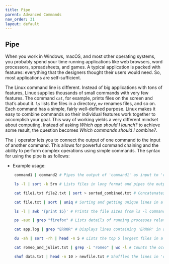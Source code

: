 ```yaml
---
title: Pipe
parent: Advanced Commands
nav_order: 31
layout: default
---
```


## Pipe

When you work in Windows, macOS, and most other operating systems, you probably spend your time running applications like web browsers, word processors, spreadsheets, and games. A typical application is packed with features: everything that the designers thought their users would need. So, most applications are self-sufficient.

<!-- They don’t rely on other apps. You might copy and paste between applications from time to time, but for the most part, they’re separate. -->

The Linux command line is different. Instead of big applications with tons of features, Linux supplies thousands of small commands with very few features. The command `cat`, for example, prints files on the screen and that’s about it. `ls` lists the files in a directory, `mv` renames files, and so on. Each command has a simple, fairly well-defined purpose. Linux makes it easy to combine commands so their individual features work together to accomplish your goal. This way of working yields a very different mindset about computing. Instead of asking _Which app should I launch?_ to achieve some result, the question becomes _Which commands should I combine?_.

The `|` operator lets you to connect the output of one command to the input of another command. This allows for powerful command chaining and the ability to perform complex operations using simple commands. The syntax for using the pipe is as follows:

- Example usage:

```bash
    command1 | command2 # Pipes the output of 'command1' as input to 'command2'
```

```bash
    ls -l | sort -k 5rn # Lists files in long format and pipes the output to sort files by the fifth column in reverse numerical order
```

```bash
    cat file1.txt file2.txt | sort > sorted_combined.txt # Concatenates content from 'file1.txt' and 'file2.txt', then sorts the combined content and saves it to 'sorted_combined.txt'
```

```bash
    cat file.txt | sort | uniq # Sorting and getting unique lines in a file
```

```bash
    ls -l | awk '{print $5}' # Prints the file sizes from ls -l command
```

```bash
    ps -aux | grep "firefox" # Lists details of running processes related to Firefox
```

```bash
    cat app.log | grep "ERROR" # Displays lines containing 'ERROR' in app.log
```

```bash
    du -ah | sort -rh | head -n 5 # Lists the top 5 largest files in a directory
```

```bash
    cat romeo_and_juliet.txt | grep -i "romeo" | wc -l # Counts the occurrences of "Romeo" (case-insensitive) in the text file
```

```bash
    shuf data.txt | head -n 10 > newfile.txt # Shuffles the lines in 'data.txt', selects the first 10 lines, and saves them in 'newfile.txt'
```

<!--
```bash

```

```bash

``` -->
<!--
**Note:** `|` command, commonly known as the "pipe" command, is a powerful feature that allows you to chain commands together by passing the output of one command as input to another. This command concatenates the content of file1.txt and file2.txt using `cat`, then sorts the combined content using `sort`, and finally writes the sorted output to sorted_combined.txt. -->

